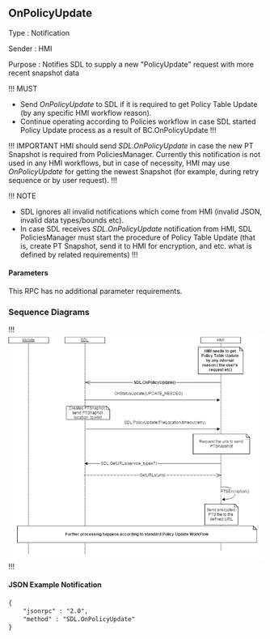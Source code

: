 ## OnPolicyUpdate
Type
: Notification

Sender
: HMI

Purpose
: Notifies SDL to supply a new "PolicyUpdate" request with more recent snapshot data

!!! MUST   
   - Send _OnPolicyUpdate_ to SDL if it is required to get Policy Table Update (by any specific HMI workflow reason).
   - Continue operating according to Policies workflow in case SDL started Policy Update process as a result of BC.OnPolicyUpdate
!!!

!!! IMPORTANT
HMI should send _SDL.OnPolicyUpdate_ in case the new PT Snapshot is required from PoliciesManager. 
Currently this notification is not used in any HMI workflows, but in case of necessity, HMI may use _OnPolicyUpdate_ for getting the newest Snapshot (for example, during retry sequence or by user request).
!!!

!!! NOTE
   - SDL ignores all invalid notifications which come from HMI (invalid JSON, invalid data types/bounds etc).
   - In case SDL receives _SDL.OnPolicyUpdate_ notification from HMI, SDL PoliciesManager must start the procedure of Policy Table Update (that is, create PT Snapshot, send it to HMI for encryption, and etc. what is defined by related requirements)
!!!

#### Parameters
This RPC has no additional parameter requirements.

### Sequence Diagrams

!!!
![OnPolicyUpdate](./assets/OnPolicyUpdate.jpg)
!!!

#### JSON Example Notification
```
{
	"jsonrpc" : "2.0",
	"method" : "SDL.OnPolicyUpdate"
}
```
